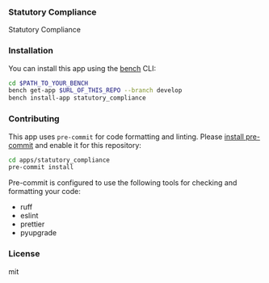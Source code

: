 ### Statutory Compliance

Statutory Compliance

### Installation

You can install this app using the [bench](https://github.com/frappe/bench) CLI:

```bash
cd $PATH_TO_YOUR_BENCH
bench get-app $URL_OF_THIS_REPO --branch develop
bench install-app statutory_compliance
```

### Contributing

This app uses `pre-commit` for code formatting and linting. Please [install pre-commit](https://pre-commit.com/#installation) and enable it for this repository:

```bash
cd apps/statutory_compliance
pre-commit install
```

Pre-commit is configured to use the following tools for checking and formatting your code:

- ruff
- eslint
- prettier
- pyupgrade

### License

mit
